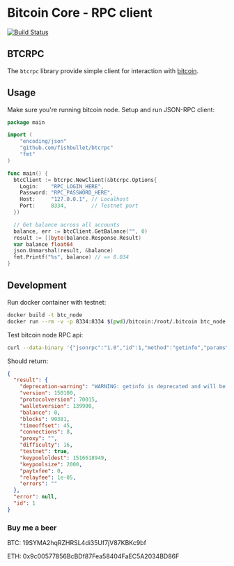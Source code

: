 # Bitcoin Core - RPC client

[![Build Status](https://travis-ci.org/fishbullet/btcrpc.svg?branch=master)](https://travis-ci.org/fishbullet/btcrpc)

## BTCRPC

The `btcrpc` library provide simple client for interaction with [bitcoin](https://github.com/bitcoin/bitcoin).

## Usage

Make sure you're running bitcoin node. Setup and run JSON-RPC client:

```go
package main

import (  
    "encoding/json"
    "github.com/fishbullet/btcrpc"
    "fmt"
)

func main() {  
  btcClient := btcrpc.NewClient(&btcrpc.Options{
    Login:    "RPC_LOGIN_HERE",
    Password: "RPC_PASSWORD_HERE",
    Host:     "127.0.0.1", // Localhost
    Port:     8334,        // Testnet port      
  })

  // Get balance across all accounts
  balance, err := btcClient.GetBalance("", 0)
  result := []byte(balance.Response.Result)
  var balance float64
  json.Unmarshal(result, &balance)
  fmt.Printf("%s", balance) // => 0.034
}
```

## Development

Run docker container with testnet:

```bash
docker build -t btc_node
docker run --rm -v -p 8334:8334 $(pwd)/bitcoin:/root/.bitcoin btc_node
```

Test bitcoin node RPC api:

```bash
curl --data-binary '{"jsonrpc":"1.0","id":1,"method":"getinfo","params":[]}' -H 'content-type:text/plain;' http://admin:admin@127.0.0.1:8334/
```
Should return:

```json
{
  "result": {
    "deprecation-warning": "WARNING: getinfo is deprecated and will be fully removed in 0.16...",
    "version": 150100,
    "protocolversion": 70015,
    "walletversion": 139900,
    "balance": 0,
    "blocks": 90381,
    "timeoffset": 45,
    "connections": 8,
    "proxy": "",
    "difficulty": 16,
    "testnet": true,
    "keypoololdest": 1516618949,
    "keypoolsize": 2000,
    "paytxfee": 0,
    "relayfee": 1e-05,
    "errors": ""
  },
  "error": null,
  "id": 1
}
```

### Buy me a beer

BTC: 19SYMA2hqRZHRSL4di35Uf7jV87KBKc9bf

ETH: 0x9c00577856BcBDf87Fea58404FaEC5A2034BD86F
